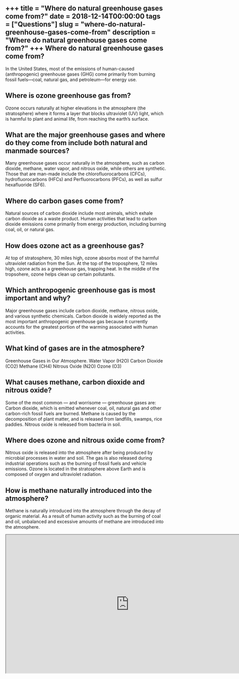 +++
title = "Where do natural greenhouse gases come from?"
date = 2018-12-14T00:00:00
tags = ["Questions"]
slug = "where-do-natural-greenhouse-gases-come-from"
description = "Where do natural greenhouse gases come from?"
+++
Where do natural greenhouse gases come from?
--------------------------------------------

In the United States, most of the emissions of human-caused (anthropogenic) greenhouse gases (GHG) come primarily from burning fossil fuels—coal, natural gas, and petroleum—for energy use.

Where is ozone greenhouse gas from?
-----------------------------------

Ozone occurs naturally at higher elevations in the atmosphere (the stratosphere) where it forms a layer that blocks ultraviolet (UV) light, which is harmful to plant and animal life, from reaching the earth’s surface.

What are the major greenhouse gases and where do they come from include both natural and manmade sources?
---------------------------------------------------------------------------------------------------------

Many greenhouse gases occur naturally in the atmosphere, such as carbon dioxide, methane, water vapor, and nitrous oxide, while others are synthetic. Those that are man-made include the chlorofluorocarbons (CFCs), hydrofluorocarbons (HFCs) and Perfluorocarbons (PFCs), as well as sulfur hexafluoride (SF6).

Where do carbon gases come from?
--------------------------------

Natural sources of carbon dioxide include most animals, which exhale carbon dioxide as a waste product. Human activities that lead to carbon dioxide emissions come primarily from energy production, including burning coal, oil, or natural gas.

How does ozone act as a greenhouse gas?
---------------------------------------

At top of stratosphere, 30 miles high, ozone absorbs most of the harmful ultraviolet radiation from the Sun. At the top of the troposphere, 12 miles high, ozone acts as a greenhouse gas, trapping heat. In the middle of the tropsohere, ozone helps clean up certain pollutants.

Which anthropogenic greenhouse gas is most important and why?
-------------------------------------------------------------

Major greenhouse gases include carbon dioxide, methane, nitrous oxide, and various synthetic chemicals. Carbon dioxide is widely reported as the most important anthropogenic greenhouse gas because it currently accounts for the greatest portion of the warming associated with human activities.

What kind of gases are in the atmosphere?
-----------------------------------------

Greenhouse Gases in Our Atmosphere. Water Vapor (H2O) Carbon Dioxide (CO2) Methane (CH4) Nitrous Oxide (N2O) Ozone (O3)

What causes methane, carbon dioxide and nitrous oxide?
------------------------------------------------------

Some of the most common — and worrisome — greenhouse gases are: Carbon dioxide, which is emitted whenever coal, oil, natural gas and other carbon-rich fossil fuels are burned. Methane is caused by the decomposition of plant matter, and is released from landfills, swamps, rice paddies. Nitrous oxide is released from bacteria in soil.

Where does ozone and nitrous oxide come from?
---------------------------------------------

Nitrous oxide is released into the atmosphere after being produced by microbial processes in water and soil. The gas is also released during industrial operations such as the burning of fossil fuels and vehicle emissions. Ozone is located in the stratosphere above Earth and is composed of oxygen and ultraviolet radiation.

How is methane naturally introduced into the atmosphere?
--------------------------------------------------------

Methane is naturally introduced into the atmosphere through the decay of organic material. As a result of human activity such as the burning of coal and oil, unbalanced and excessive amounts of methane are introduced into the atmosphere.

<iframe allow="accelerometer; autoplay; clipboard-write; encrypted-media; gyroscope; picture-in-picture" allowfullscreen="" class="__youtube_prefs__  epyt-is-override  no-lazyload" data-no-lazy="1" data-origheight="433" data-origwidth="770" data-skipgform_ajax_framebjll="" height="433" id="_ytid_25594" loading="lazy" src="https://www.youtube.com/embed/x92v8Q2w_J4?enablejsapi=1&autoplay=0&cc_load_policy=0&cc_lang_pref=&iv_load_policy=1&loop=0&modestbranding=0&rel=1&fs=1&playsinline=0&autohide=2&theme=dark&color=red&controls=1&" title="YouTube player" width="770"></iframe>